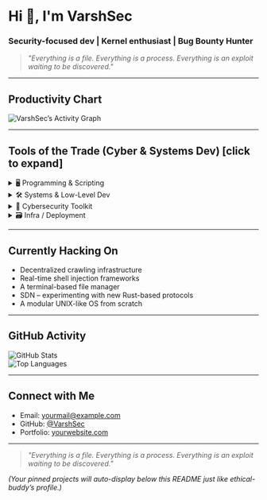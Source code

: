 # Hi 👋, I'm VarshSec

### Security-focused dev | Kernel enthusiast | Bug Bounty Hunter  
> *"Everything is a file. Everything is a process. Everything is an exploit waiting to be discovered."*

---

##  Productivity Chart
![VarshSec’s Activity Graph](https://github-readme-activity-graph.vercel.app/graph?username=VarshSec&theme=react-dark)

---

##  Tools of the Trade (Cyber & Systems Dev) [click to expand]
<details>
<summary>🖥️ Programming & Scripting</summary>
<br>
- Python  
- C / C++  
- Bash / Shell  
- Go (learning)  
- Assembly (x86/x64)  
</details>

<details>
<summary>🛠️ Systems & Low-Level Dev</summary>
<br>
- Linux internals (`/proc`, syscalls, ptrace)  
- Memory manipulation & thread injection  
- Raw sockets & syscall tracing  
- Rust (in progress)  
</details>

<details>
<summary>🧠 Cybersecurity Toolkit</summary>
<br>
- Nmap, Wireshark, Nessus (network pentesting)  
- GDB, Radare2, pwndbg (reverse engineering)  
- Netcat, socat, curl (recon & exploitation)  
- iptables, nftables & OSINT tooling  
- QEMU/KVM labs  
</details>

<details>
<summary>🗃️ Infra / Deployment</summary>
<br>
- Docker  
- systemd & OpenSSH  
- Git, Gitea  
- Neovim, tmux, htop, lsof  
</details>

---

##  Currently Hacking On
- Decentralized crawling infrastructure  
- Real-time shell injection frameworks  
- A terminal-based file manager  
- SDN – experimenting with new Rust-based protocols  
- A modular UNIX-like OS from scratch  

---

##  GitHub Activity
![GitHub Stats](https://github-readme-stats.vercel.app/api?username=VarshSec&show_icons=true&theme=tokyonight)  
![Top Languages](https://github-readme-stats.vercel.app/api/top-langs/?username=VarshSec&layout=compact&theme=tokyonight)  

---

##  Connect with Me
- Email: yourmail@example.com  
- GitHub: [@VarshSec](https://github.com/VarshSec)  
- Portfolio: [yourwebsite.com](https://yourwebsite.com)  

---

> *"Everything is a file. Everything is a process. Everything is an exploit waiting to be discovered."*

*(Your pinned projects will auto-display below this README just like ethical-buddy’s profile.)*
